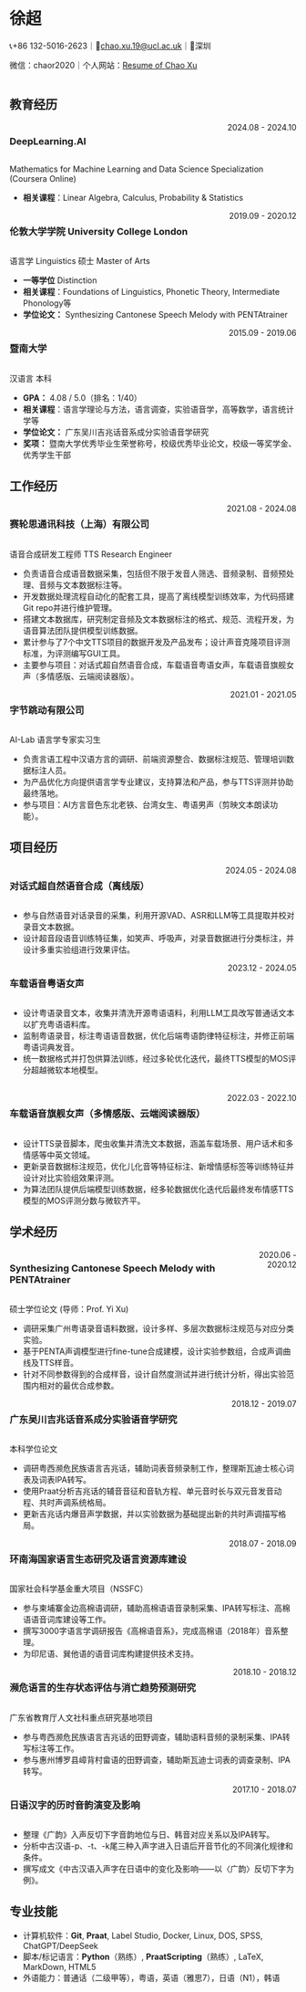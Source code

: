 <div class="header" style="display: flex">
  <div class="info">
    <h1>徐超</h1>
    <p>📞+86 132-5016-2623&#65372;📩<a href="mailto:chao.xu.19@ucl.ac.uk">chao.xu.19@ucl.ac.uk</a>&#65372;📍深圳</p>
    <p>微信：chaor2020&#65372;个人网站：<a href="https://chaoxu2020.github.io/">Resume of Chao Xu</a></p>
  </div>
</div>


## 教育经历

<div style="display: flex; justify-content: space-between;">
    <h3>DeepLearning.AI</h3> <span style="text-align: right">2024.08 - 2024.10</span>
</div>

Mathematics for Machine Learning and Data Science Specialization (Coursera Online)
- **相关课程**：Linear Algebra, Calculus, Probability & Statistics

<div style="display: flex; justify-content: space-between;">
    <h3>伦敦大学学院 University College London</h3> <span style="text-align: right">2019.09 - 2020.12</span>
</div>

语言学 Linguistics 硕士 Master of Arts

- **一等学位**  Distinction
- **相关课程**：Foundations of Linguistics, Phonetic Theory, Intermediate Phonology等
- **学位论文：** Synthesizing Cantonese Speech Melody with PENTAtrainer

<div style="display: flex; justify-content: space-between;">
    <h3>暨南大学</h3> <span style="text-align: right">2015.09 - 2019.06</span>
</div>

汉语言 本科

- **GPA：** 4.08 / 5.0（排名：1/40）
- **相关课程**：语言学理论与方法，语言调查，实验语音学，高等数学，语言统计学等
- **学位论文：** 广东吴川吉兆话音系成分实验语音学研究
- **奖项：** 暨南大学优秀毕业生荣誉称号，校级优秀毕业论文，校级一等奖学金、优秀学生干部


## 工作经历

<div style="display: flex; justify-content: space-between;">
    <h3>赛轮思通讯科技（上海）有限公司</h3> <span style="text-align: right">2021.08 - 2024.08</span>
</div>

语音合成研发工程师 TTS Research Engineer
- 负责语音合成语音数据采集，包括但不限于发音人筛选、音频录制、音频预处理、音频与文本数据标注等。
- 开发数据处理流程自动化的配套工具，提高了离线模型训练效率，为代码搭建Git repo并进行维护管理。
- 搭建文本数据库，研究制定音频及文本数据标注的格式、规范、流程开发，为语音算法团队提供模型训练数据。
- 累计参与了7个中文TTS项目的数据开发及产品发布；设计声音克隆项目评测标准，为评测编写GUI工具。
- 主要参与项目：对话式超自然语音合成，车载语音粤语女声，车载语音旗舰女声（多情感版、云端阅读器版）。

<div style="display: flex; justify-content: space-between;">
    <h3>字节跳动有限公司</h3> <span style="text-align: right">2021.01 - 2021.05</span>
</div>

AI-Lab 语言学专家实习生
- 负责言语工程中汉语方言的调研、前端资源整合、数据标注规范、管理培训数据标注人员。
- 为产品优化方向提供语言学专业建议，支持算法和产品，参与TTS评测并协助最终落地。
- 参与项目：AI方言音色东北老铁、台湾女生、粤语男声（剪映文本朗读功能）。

## 项目经历

<div style="display: flex; justify-content: space-between;">
    <h3>对话式超自然语音合成（离线版）</h3> <span style="text-align: right">2024.05 - 2024.08</span>
</div>

- 参与自然语音对话录音的采集，利用开源VAD、ASR和LLM等工具提取并校对录音文本数据。
- 设计超音段语音训练特征集，如笑声、呼吸声，对录音数据进行分类标注，并设计多重实验组进行效果评估。

<div style="display: flex; justify-content: space-between;">
    <h3>车载语音粤语女声</h3> <span style="text-align: right">2023.12 - 2024.05</span>
</div>

- 设计粤语录音文本，收集并清洗开源粤语语料，利用LLM工具改写普通话文本以扩充粤语语料库。
- 监制粤语录音，标注粤语语音数据，优化后端粤语韵律特征标注，并修正前端粤语词典发音。
- 统一数据格式并打包供算法训练，经过多轮优化迭代，最终TTS模型的MOS评分超越微软本地模型。

<br>

<div style="display: flex; justify-content: space-between;">
    <h3>车载语音旗舰女声（多情感版、云端阅读器版）</h3> <span style="text-align: right">2022.03 - 2022.10</span>
</div>

- 设计TTS录音脚本，爬虫收集并清洗文本数据，涵盖车载场景、用户话术和多情感等中英文领域。
- 更新录音数据标注规范，优化儿化音等特征标注、新增情感标签等训练特征并设计对比实验组效果评测。
- 为算法团队提供后端模型训练数据，经多轮数据优化迭代后最终发布情感TTS模型的MOS评测分数与微软齐平。



## 学术经历

<div style="display: flex; justify-content: space-between;">
    <h3>Synthesizing Cantonese Speech Melody with PENTAtrainer</h3> <span style="text-align: right">2020.06 - 2020.12</span>
</div>

硕士学位论文 (导师：Prof. Yi Xu)

- 调研采集广州粤语录音语料数据，设计多样、多层次数据标注规范与对应分类实验。
- 基于PENTA声调模型进行fine-tune合成建模，设计实验参数组，合成声调曲线及TTS样音。
- 针对不同参数得到的合成样音，设计自然度测试并进行统计分析，得出实验范围内相对的最优合成参数。

<div style="display: flex; justify-content: space-between;">
    <h3>广东吴川吉兆话音系成分实验语音学研究</h3> <span style="text-align: right">2018.12 - 2019.07</span>
</div>

本科学位论文

- 调研粤西濒危民族语言吉兆话，辅助词表音频录制工作，整理斯瓦迪士核心词表及词表IPA转写。
- 使用Praat分析吉兆话的辅音音征和音轨方程、单元音时长与双元音发音动程、共时声调系统格局。
- 更新吉兆话内爆音声学数据，并以实验数据为基础提出新的共时声调描写格局。

<div style="display: flex; justify-content: space-between;">
    <h3>环南海国家语言生态研究及语言资源库建设</h3> <span style="text-align: right">2018.07 - 2018.09</span>
</div>

国家社会科学基⾦重⼤项⽬（NSSFC）

- 参与柬埔寨⾦边⾼棉语调研，辅助⾼棉语语⾳录制采集、IPA转写标注、⾼棉语语⾳词库建设等工作。
- 撰写3000字语⾔学调研报告《⾼棉语⾳系》，完成⾼棉语（2018年）⾳系整理。
- 为印尼语、巽他语的语⾳词库构建提供技术⽀持。

<div style="display: flex; justify-content: space-between;">
    <h3>濒危语⾔的⽣存状态评估与消亡趋势预测研究</h3> <span style="text-align: right">2018.10 - 2018.12</span>
</div>

⼴东省教育厅⼈⽂社科重点研究基地项⽬

- 参与粤西濒危⺠族语⾔吉兆话的田野调查，辅助语料⾳频的录制采集、IPA转写标注等工作。
- 参与惠州博罗县嶂背村畲语的田野调查，辅助斯瓦迪士词表的调查录制、IPA转写。

<div style="display: flex; justify-content: space-between;">
    <h3>⽇语汉字的历时⾳韵演变及影响</h3> <span style="text-align: right">2017.10 - 2018.07</span>
</div>

- 整理《⼴韵》⼊声反切下字⾳韵地位与⽇、韩⾳对应关系以及IPA转写。
- 分析中古汉语-p、-t、-k尾三种入声字进入日语后开音节化的不同演化规律和条件。
- 撰写成文《中古汉语入声字在日语中的变化及影响——以〈广韵〉反切下字为例》。

## 专业技能

- 计算机软件：**Git**, **Praat**, Label Studio, Docker, Linux, DOS, SPSS, ChatGPT/DeepSeek
- 脚本/标记语言：**Python**（熟练）, **PraatScripting**（熟练）, LaTeX, MarkDown, HTML5
- 外语能力：普通话（二级甲等），粤语，英语（雅思7），日语（N1），韩语

